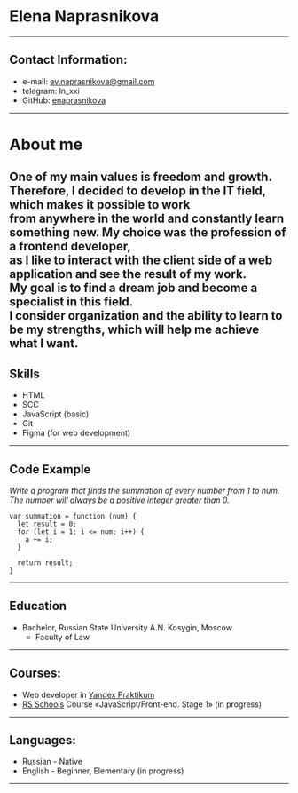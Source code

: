 # Elena Naprasnikova

---
## Contact Information:
* e-mail: ev.naprasnikova@gmail.com
* telegram: ln_xxi
* GitHub: [enaprasnikova](https://github.com/enaprasnikova/)
---

# About me
One of my main values is freedom and growth.  
Therefore, I decided to develop in the IT field, which makes it possible to work  
from anywhere in the world and constantly learn something new.
My choice was the profession of a frontend developer,  
as I like to interact with the client side of a web application and see the result of my work.  
My goal is to find a dream job and become a specialist in this field.  
I consider organization and the ability to learn to be my strengths, which will help me achieve what I want.
---

## Skills
* HTML
* SCC
* JavaScript (basic)
* Git
* Figma (for web development)
---

## Code Example
*Write a program that finds the summation of every number from 1 to num.  
The number will always be a positive integer greater than 0.*
```
var summation = function (num) {
  let result = 0;
  for (let i = 1; i <= num; i++) {
    a += i;
  }
  
  return result;
}
```
---
## Education
* Bachelor, Russian State University A.N. Kosygin, Moscow
  * Faculty of Law
---

## Courses:
* Web developer in [Yandex Praktikum](https://practicum.yandex.ru/web/)
* [RS Schools](https://rs.school/) Course «JavaScript/Front-end. Stage 1» (in progress)
---

## Languages:
* Russian - Native
* English - Beginner, Elementary (in progress)
---